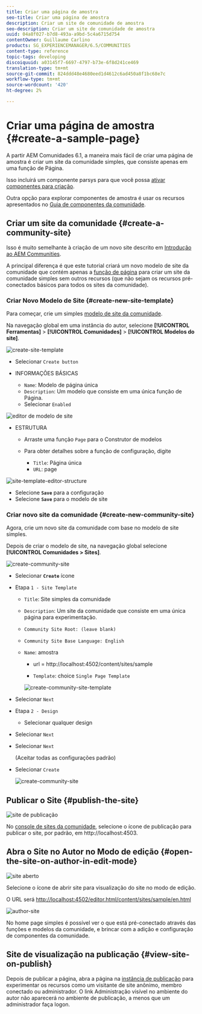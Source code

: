 ```yaml
---
title: Criar uma página de amostra
seo-title: Criar uma página de amostra
description: Criar um site de comunidade de amostra
seo-description: Criar um site de comunidade de amostra
uuid: 04a8f027-b7d8-493a-a9bd-5c4a6715d754
contentOwner: Guillaume Carlino
products: SG_EXPERIENCEMANAGER/6.5/COMMUNITIES
content-type: reference
topic-tags: developing
discoiquuid: a03145f7-6697-4797-b73e-6f8d241ce469
translation-type: tm+mt
source-git-commit: 824ddd48e4680eed1d4612c6ad450a8f1bc68e7c
workflow-type: tm+mt
source-wordcount: '420'
ht-degree: 2%

---
```



# Criar uma página de amostra {#create-a-sample-page}

A partir AEM Comunidades 6.1, a maneira mais fácil de criar uma página de amostra é criar um site da comunidade simples, que consiste apenas em uma função de Página.

Isso incluirá um componente parsys para que você possa [ativar componentes para criação](basics.md#accessing-communities-components).

Outra opção para explorar componentes de amostra é usar os recursos apresentados no [Guia de componentes da comunidade](components-guide.md).

## Criar um site da comunidade {#create-a-community-site}

Isso é muito semelhante à criação de um novo site descrito em [Introdução ao AEM Communities](getting-started.md).

A principal diferença é que este tutorial criará um novo modelo de site da comunidade que contém apenas a [função de página](functions.md#page-function) para criar um site da comunidade simples sem outros recursos (que não sejam os recursos pré-conectados básicos para todos os sites da comunidade).

### Criar Novo Modelo de Site {#create-new-site-template}

Para começar, crie um simples [modelo de site da comunidade](sites.md).

Na navegação global em uma instância do autor, selecione **[!UICONTROL Ferramentas]** > **[!UICONTROL Comunidades]** > **[!UICONTROL Modelos do site]**.

![create-site-template](assets/create-site-template1.png)

* Selecionar `Create button`
* INFORMAÇÕES BÁSICAS

   * `Name`: Modelo de página única
   * `Description`: Um modelo que consiste em uma única função de Página.
   * Selecionar `Enabled`

![editor de modelo de site](assets/site-template-editor.png)

* ESTRUTURA

   * Arraste uma função `Page` para o Construtor de modelos
   * Para obter detalhes sobre a função de configuração, digite

      * `Title`: Página única
      * `URL`: page

![site-template-editor-structure](assets/site-template-editor1.png)

* Selecione **`Save`** para a configuração
* Selecione **`Save`** para o modelo de site

### Criar novo site da comunidade {#create-new-community-site}

Agora, crie um novo site da comunidade com base no modelo de site simples.

Depois de criar o modelo de site, na navegação global selecione **[!UICONTROL Comunidades > Sites]**.

![create-community-site](assets/create-community-site1.png)

* Selecionar **`Create`** ícone

* Etapa `1 - Site Template`

   * `Title`: Site simples da comunidade
   * `Description`: Um site da comunidade que consiste em uma única página para experimentação.
   * `Community Site Root: (leave blank)`
   * `Community Site Base Language: English`
   * `Name`: amostra

      * url = http://localhost:4502/content/sites/sample

      * `Template`: choice  `Single Page Template`

      ![create-community-site-template](assets/create-community-site-template.png)


* Selecionar `Next`
* Etapa `2 - Design`

   * Selecionar qualquer design

* Selecionar `Next`
* Selecionar `Next`

   (Aceitar todas as configurações padrão)

* Selecionar `Create`

   ![create-community-site](assets/create-community-site.png)

## Publicar o Site {#publish-the-site}

![site de publicação](assets/publish-site.png)

No [console de sites da comunidade](sites-console.md), selecione o ícone de publicação para publicar o site, por padrão, em http://localhost:4503.

## Abra o Site no Autor no Modo de edição {#open-the-site-on-author-in-edit-mode}

![site aberto](assets/open-site.png)

Selecione o ícone de abrir site para visualização do site no modo de edição.

O URL será [http://localhost:4502/editor.html/content/sites/sample/en.html](http://localhost:4502/editor.html/content/sites/sample/en.html)

![author-site](assets/author-site.png)

No home page simples é possível ver o que está pré-conectado através das funções e modelos da comunidade, e brincar com a adição e configuração de componentes da comunidade.

## Site de visualização na publicação {#view-site-on-publish}

Depois de publicar a página, abra a página na [instância de publicação](http://localhost:4503/content/sites/sample/en.html) para experimentar os recursos como um visitante de site anônimo, membro conectado ou administrador. O link Administração visível no ambiente do autor não aparecerá no ambiente de publicação, a menos que um administrador faça logon.
